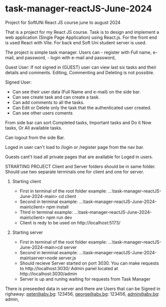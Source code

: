 # task-manager-reactJS-June-2024
Project for SoftUNi React JS course june to august 2024

That is a project for my React JS course. Task is to design and implement a web application (Single Page Application) using React.js. 
For the front end is used React with Vite. For back end Soft Uni student server is used.

The project is simple task manager. 
Users can 
	- register with Full name, e-mail, and password,
  	- login with e-mail and password,
   
Guest User: If not signed in (GUEST) user can view last six tasks and their details and comments. Editing, Commenting and Deleting is not possible.

Signed User: 
- Can see their user data (Full Name and e-mail) on the side bar.
- Can see create task and can create a task.
- Can add comments to all the tasks. 
- Can Edit or Delete only the task that the authenticated user created.
- Can see other users coments

From side bar can sort Completed tasks, Important tasks and Do it Now tasks, Or All available tasks.

Can logout from the side Bar. 

Loged in user can't load to /login or /register page from the nav bar.

Guests cant't load all private pages that are available for Loged in users.

STRARTING PROJECT
Client and Server folders should be in same folder.
Should use two separate terminals one for client and one for server.

1. Starting client
	- First in terminal of the root folder example: ...\task-manager-reactJS-June-2024-main\> cd client
	- Second in terminal example: ...\task-manager-reactJS-June-2024-main\client> npm install
 	- Third in terminal example: ...\task-manager-reactJS-June-2024-main\client> npm run dev
	- Client is redy to be used on http://localhost:5173/
	
2. Starting server
	- First in terminal of the root folder example: ...\task-manager-reactJS-June-2024-main\>cd server
	- Second in terminal example: ...\task-manager-reactJS-June-2024-main\server>node server.js
	- Should recieve
	     	Server started on port 3030. You can make requests to http://localhost:3030/
		Admin panel located at http://localhost:3030/admin
	- Server is up and runing waiting for requests from Task Manager
   	
   	
 There is preseeded data in server and there are Users that can be Signed in righaway:
 	peter@abv.bg: 123456,
	george@abv.bg: 123456,
	admin@abv.bg: admin,
 



